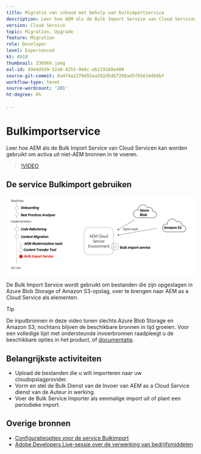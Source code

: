 ```yaml
---
title: Migratie van inhoud met behulp van bulkimportservice
description: Leer hoe AEM als de Bulk Import Service van Cloud Servicen kan worden gebruikt om activa uit niet-AEM bronnen in te voeren.
version: Cloud Service
topic: Migration, Upgrade
feature: Migration
role: Developer
level: Experienced
kt: 8918
thumbnail: 336969.jpeg
exl-id: 4944d3d9-52a0-4255-9e6c-eb119160e400
source-git-commit: 8a4f4a1370d93aa592d5d67208ad5f85034db0bf
workflow-type: tm+mt
source-wordcount: '201'
ht-degree: 0%

---
```


# Bulkimportservice

Leer hoe AEM als de Bulk Import Service van Cloud Servicen kan worden gebruikt om activa uit niet-AEM bronnen in te voeren.



>[!VIDEO](https://video.tv.adobe.com/v/336969?quality=12&learn=on)

## De service Bulkimport gebruiken

![Levenscyclus van service voor bulkimport](../assets/bulk-import-service.png)

De Bulk Import Service wordt gebruikt om bestanden die zijn opgeslagen in Azure Blob Storage of Amazon S3-opslag, over te brengen naar AEM as a Cloud Service als elementen.

>[!TIP]
>
> De inputbronnen in deze video tonen slechts Azure Blob Storage en Amazon S3; nochtans blijven de beschikbare bronnen in tijd groeien. Voor een volledige lijst met ondersteunde invoerbronnen raadpleegt u de beschikbare opties in het product, of [documentatie](https://experienceleague.adobe.com/docs/experience-manager-cloud-service/content/assets/manage/add-assets.html#bulk-upload).

## Belangrijkste activiteiten

+ Upload de bestanden die u wilt importeren naar uw cloudopslagprovider.
+ Vorm en stel de Bulk Dienst van de Invoer van AEM as a Cloud Service dienst van de Auteur in werking.
+ Voer de Bulk Service Importer als eenmalige import uit of plant een periodieke import.

## Overige bronnen

+ [Configuratieopties voor de service Bulkimport](https://experienceleague.adobe.com/docs/experience-manager-cloud-service/content/assets/manage/add-assets.html#configure-bulk-ingestor-tool)
+ [Adobe Developers Live-sessie over de verwerking van bedrijfsmiddelen](https://experienceleague.adobe.com/docs/adobe-developers-live-events/events/2021/feb2021/asset-bulk-ingestion.html)

